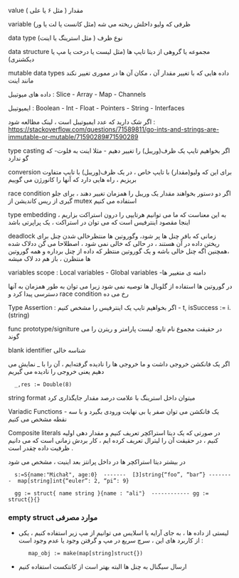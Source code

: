 value مقدار ( مثل ۶ یا علی )

variable ظرفی که ولیو داخلش ریخته می شه (مثل کانست یا لت یا ور)

data type نوع ظرف ( مثل استرینگ یا اینت)

data structure مجموعه یا گروهی از دیتا تایپ ها (مثل لیست یا درخت یا مپ یا دیکشنری)

mutable data types  داده هایی که با تغییر مقدار آن ، مکان آن ها در مموری  تغییر نکند مانند اینت 

داده های میوتیبل : 
Slice - Array - Map - Channels 

ایمیوتیبل : 
Boolean - Int - Float - Pointers - String - Interfaces

اگر شک دارید که عدد ایمیوتیبل است ، لینک مظالعه شود : 
https://stackoverflow.com/questions/71589811/go-ints-and-strings-are-immutable-or-mutable/71590289#71590289


type casting اگر بخواهیم تایپ یک ظرف(وریبل) را تغییر دهیم - مثلا اینت به فلوت- که گو ندارد

conversion برای این که ولیو(مقدار) با تایپ خاص ، در یک ظرف(وریبل) با تایپ متفاوت بریزیم ، راه هایی دارد که آنها را کانورژن می گوییم

race condition اگر دو دستور بخواهند مقدار یک وریبل را همزمان تغییر دهند ، برای جلو گیری از ریس کاندیشن از mutex استفاده می کنیم

type embedding به این معناست که ما می توانیم هرتایپی را درون استراکت بزاریم ، اینجا مقصود اینترفیس است که می توان در استراکت ، یک پراپرتی باشد

deadlock زمانی که بافر چنل ها پر شود، وگوروتین ها منتظرخالی شدن چنل برای ریختن داده در آن هستند ، در حالی که خالی نمی شود ، اصطلاحا می گن ددلاک شده ،همچنین اگه چنل خالی باشه و یک گوروتین منتظر که داده از چنل برداره و همه گوروتین ها منتظرن ، باز هم دد لاک میشه


variables scope : Local variables - Global variables -دامنه ی متغییر ها

در گوروتین ها استفاده از گلوبال ها توصیه نمی شود زیرا می توان به طور همزمان به آنها دسترسی پیدا کرد و race condition رخ می ده

Type Assertion : اگر بخواهیم تایپ یک اینترفیس را مشخص کنیم -   t, isSuccess := i.(string)

func prototype/signiture در حقیقت مجموع نام تابع، لیست پارامتر و ریترن را می گوند



blank identifier    شناسه خالی

اگر یک فانکشن  خروجی داشت و ما خروجی ها را نادیده گرفته‌ایم ، آن را با  _  نمایش می دهیم یعنی خروجی را نادیده می گیریم

      _,res := Double(8)


string format  میتوان داخل استرینگ با علامت درصد مقدار جایگذاری کرد

Variadic Functions - یک فانکشن می توان صفر یا بی نهایت ورودی بگیرد و با سه نقطه مشخص می کنیم

Composite literals در صورتی که یک دیتا استراکچر تعریف کنیم و مقدار دهی اولیه کنیم ، در حقیقت آن را لیترال تعریف کرده ایم ، کار بردش زمانی است که می دانیم ظرفیت داده چقدر است .

در بیشتر دیتا استراکچر ها در داخل پرانتز بعد اینیت ، مشخص می شود
      
      s:=S{name:"Michał", age:0}  -------  [3]string{“foo”, “bar”} --------  map[string]int{“euler”: 2, “pi”: 9}
      
      gg := struct{ name string }{name : "ali"}  ------------ gg := struct{}{} 


### empty struct موارد مصرفی
+ لیستی از داده ها ، به جای آرایه یا اسلایس می توانیم از مپ زیر استفاده کنیم ، یکی از کاربرد های این ، سرچ سریع در مپ و گرفتن وجود یا عدم وجود است :
  
         map_obj := make(map[string]struct{})

+ ارسال سیگنال به چنل ها البته بهتر است از کانتکست استفاده کنیم

